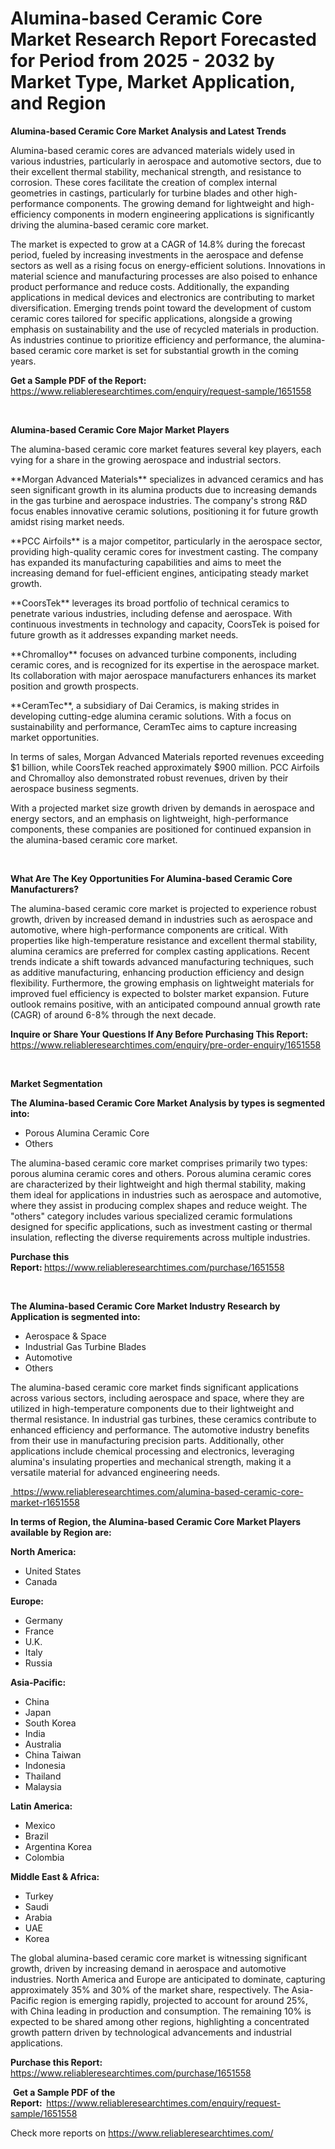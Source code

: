 <p><h1>Alumina-based Ceramic Core Market Research Report Forecasted for Period from 2025 -  2032 by Market Type, Market Application, and Region</h1></p><p><strong>Alumina-based Ceramic Core Market Analysis and Latest Trends</strong></p>
<p><p>Alumina-based ceramic cores are advanced materials widely used in various industries, particularly in aerospace and automotive sectors, due to their excellent thermal stability, mechanical strength, and resistance to corrosion. These cores facilitate the creation of complex internal geometries in castings, particularly for turbine blades and other high-performance components. The growing demand for lightweight and high-efficiency components in modern engineering applications is significantly driving the alumina-based ceramic core market.</p><p>The market is expected to grow at a CAGR of 14.8% during the forecast period, fueled by increasing investments in the aerospace and defense sectors as well as a rising focus on energy-efficient solutions. Innovations in material science and manufacturing processes are also poised to enhance product performance and reduce costs. Additionally, the expanding applications in medical devices and electronics are contributing to market diversification. Emerging trends point toward the development of custom ceramic cores tailored for specific applications, alongside a growing emphasis on sustainability and the use of recycled materials in production. As industries continue to prioritize efficiency and performance, the alumina-based ceramic core market is set for substantial growth in the coming years.</p></p>
<p><strong>Get a Sample PDF of the Report:&nbsp;</strong> <a href="https://www.reliableresearchtimes.com/enquiry/request-sample/1651558?utm_campaign=2609&utm_medium=2&utm_source=Github&utm_content=ia&utm_term=23032025&utm_id=alumina-based-ceramic-core">https://www.reliableresearchtimes.com/enquiry/request-sample/1651558</a></p>
<p>&nbsp;</p>
<p><strong>Alumina-based Ceramic Core Major Market Players</strong></p>
<p><p>The alumina-based ceramic core market features several key players, each vying for a share in the growing aerospace and industrial sectors. </p><p>**Morgan Advanced Materials** specializes in advanced ceramics and has seen significant growth in its alumina products due to increasing demands in the gas turbine and aerospace industries. The company's strong R&D focus enables innovative ceramic solutions, positioning it for future growth amidst rising market needs.</p><p>**PCC Airfoils** is a major competitor, particularly in the aerospace sector, providing high-quality ceramic cores for investment casting. The company has expanded its manufacturing capabilities and aims to meet the increasing demand for fuel-efficient engines, anticipating steady market growth.</p><p>**CoorsTek** leverages its broad portfolio of technical ceramics to penetrate various industries, including defense and aerospace. With continuous investments in technology and capacity, CoorsTek is poised for future growth as it addresses expanding market needs. </p><p>**Chromalloy** focuses on advanced turbine components, including ceramic cores, and is recognized for its expertise in the aerospace market. Its collaboration with major aerospace manufacturers enhances its market position and growth prospects.</p><p>**CeramTec**, a subsidiary of Dai Ceramics, is making strides in developing cutting-edge alumina ceramic solutions. With a focus on sustainability and performance, CeramTec aims to capture increasing market opportunities.</p><p>In terms of sales, Morgan Advanced Materials reported revenues exceeding $1 billion, while CoorsTek reached approximately $900 million. PCC Airfoils and Chromalloy also demonstrated robust revenues, driven by their aerospace business segments.</p><p>With a projected market size growth driven by demands in aerospace and energy sectors, and an emphasis on lightweight, high-performance components, these companies are positioned for continued expansion in the alumina-based ceramic core market.</p></p>
<p>&nbsp;</p>
<p><strong>What Are The Key Opportunities For Alumina-based Ceramic Core Manufacturers?</strong></p>
<p><p>The alumina-based ceramic core market is projected to experience robust growth, driven by increased demand in industries such as aerospace and automotive, where high-performance components are critical. With properties like high-temperature resistance and excellent thermal stability, alumina ceramics are preferred for complex casting applications. Recent trends indicate a shift towards advanced manufacturing techniques, such as additive manufacturing, enhancing production efficiency and design flexibility. Furthermore, the growing emphasis on lightweight materials for improved fuel efficiency is expected to bolster market expansion. Future outlook remains positive, with an anticipated compound annual growth rate (CAGR) of around 6-8% through the next decade.</p></p>
<p><strong>Inquire or Share Your Questions If Any Before Purchasing This Report:</strong> <a href="https://www.reliableresearchtimes.com/enquiry/pre-order-enquiry/1651558?utm_campaign=2609&utm_medium=2&utm_source=Github&utm_content=ia&utm_term=23032025&utm_id=alumina-based-ceramic-core">https://www.reliableresearchtimes.com/enquiry/pre-order-enquiry/1651558</a></p>
<p>&nbsp;</p>
<p><strong>Market Segmentation</strong></p>
<p><strong>The Alumina-based Ceramic Core Market Analysis by types is segmented into:</strong></p>
<p><ul><li>Porous Alumina Ceramic Core</li><li>Others</li></ul></p>
<p><p>The alumina-based ceramic core market comprises primarily two types: porous alumina ceramic cores and others. Porous alumina ceramic cores are characterized by their lightweight and high thermal stability, making them ideal for applications in industries such as aerospace and automotive, where they assist in producing complex shapes and reduce weight. The "others" category includes various specialized ceramic formulations designed for specific applications, such as investment casting or thermal insulation, reflecting the diverse requirements across multiple industries.</p></p>
<p><strong>Purchase this Report:&nbsp;</strong><a href="https://www.reliableresearchtimes.com/purchase/1651558?utm_campaign=2609&utm_medium=2&utm_source=Github&utm_content=ia&utm_term=23032025&utm_id=alumina-based-ceramic-core">https://www.reliableresearchtimes.com/purchase/1651558</a></p>
<p>&nbsp;</p>
<p><strong>The Alumina-based Ceramic Core Market Industry Research by Application is segmented into:</strong></p>
<p><ul><li>Aerospace & Space</li><li>Industrial Gas Turbine Blades</li><li>Automotive</li><li>Others</li></ul></p>
<p><p>The alumina-based ceramic core market finds significant applications across various sectors, including aerospace and space, where they are utilized in high-temperature components due to their lightweight and thermal resistance. In industrial gas turbines, these ceramics contribute to enhanced efficiency and performance. The automotive industry benefits from their use in manufacturing precision parts. Additionally, other applications include chemical processing and electronics, leveraging alumina's insulating properties and mechanical strength, making it a versatile material for advanced engineering needs.</p></p>
<p><a href="https://www.reliableresearchtimes.com/alumina-based-ceramic-core-market-r1651558?utm_campaign=2609&utm_medium=2&utm_source=Github&utm_content=ia&utm_term=23032025&utm_id=alumina-based-ceramic-core">&nbsp;https://www.reliableresearchtimes.com/alumina-based-ceramic-core-market-r1651558</a></p>
<p><strong>In terms of Region, the Alumina-based Ceramic Core Market Players available by Region are:</strong></p>
<p>
    <p> <strong> North America: </strong>
        <ul>
            <li>United States</li>
            <li>Canada</li>
        </ul>
        </p> 
    <p> <strong> Europe: </strong>
        <ul>
            <li>Germany</li>
            <li>France</li>
            <li>U.K.</li>
            <li>Italy</li>
            <li>Russia</li>
        </ul>
        </p> 
    <p> <strong> Asia-Pacific: </strong>
        <ul>
            <li>China</li>
            <li>Japan</li>
            <li>South Korea</li>
            <li>India</li>
            <li>Australia</li>
            <li>China Taiwan</li>
            <li>Indonesia</li>
            <li>Thailand</li>
            <li>Malaysia</li>
        </ul>
        </p> 
    <p> <strong> Latin America: </strong>
        <ul>
            <li>Mexico</li>
            <li>Brazil</li>
            <li>Argentina Korea</li>
            <li>Colombia</li>
        </ul>
        </p> 
    <p> <strong> Middle East & Africa: </strong>
        <ul>
            <li>Turkey</li>
            <li>Saudi</li>
            <li>Arabia</li>
            <li>UAE</li>
            <li>Korea</li>
        </ul>
    </p>
    </p>
<p><p>The global alumina-based ceramic core market is witnessing significant growth, driven by increasing demand in aerospace and automotive industries. North America and Europe are anticipated to dominate, capturing approximately 35% and 30% of the market share, respectively. The Asia-Pacific region is emerging rapidly, projected to account for around 25%, with China leading in production and consumption. The remaining 10% is expected to be shared among other regions, highlighting a concentrated growth pattern driven by technological advancements and industrial applications.</p></p>
<p><strong>Purchase this Report: </strong><a href="https://www.reliableresearchtimes.com/purchase/1651558?utm_campaign=2609&utm_medium=2&utm_source=Github&utm_content=ia&utm_term=23032025&utm_id=alumina-based-ceramic-core">https://www.reliableresearchtimes.com/purchase/1651558</a></p>
<p>&nbsp;<strong>Get a Sample PDF of the Report:&nbsp;&nbsp;</strong><a href="https://www.reliableresearchtimes.com/enquiry/request-sample/1651558?utm_campaign=2609&utm_medium=2&utm_source=Github&utm_content=ia&utm_term=23032025&utm_id=alumina-based-ceramic-core">https://www.reliableresearchtimes.com/enquiry/request-sample/1651558</a></p>
<p><strong></strong></p>
<p>Check more reports on <a href="https://www.reliableresearchtimes.com/?utm_campaign=2609&utm_medium=2&utm_source=Github&utm_content=ia&utm_term=23032025&utm_id=alumina-based-ceramic-core">https://www.reliableresearchtimes.com/</a></p>